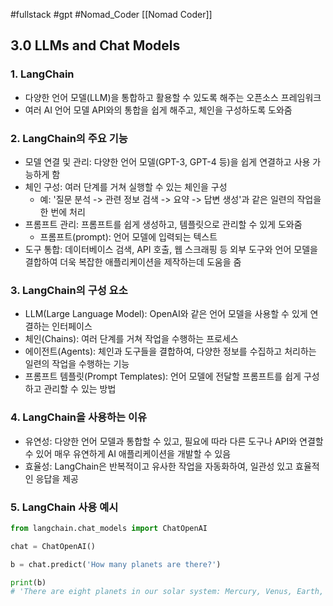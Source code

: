 #fullstack #gpt #Nomad_Coder [[Nomad Coder]]

## 3.0 LLMs and Chat Models
### 1. LangChain
- 다양한 언어 모델(LLM)을 통합하고 활용할 수 있도록 해주는 오픈소스 프레임워크
- 여러 AI 언어 모델 API와의 통합을 쉽게 해주고, 체인을 구성하도록 도와줌


### 2. LangChain의 주요 기능
- 모델 연결 및 관리: 다양한 언어 모델(GPT-3, GPT-4 등)을 쉽게 연결하고 사용 가능하게 함
- 체인 구성: 여러 단계를 거쳐 실행할 수 있는 체인을 구성
	- 예: '질문 분석 -> 관련 정보 검색 -> 요약 -> 답변 생성'과 같은 일련의 작업을 한 번에 처리
- 프롬프트 관리: 프롬프트를 쉽게 생성하고, 템플릿으로 관리할 수 있게 도와줌
	- 프롬프트(prompt): 언어 모델에 입력되는 텍스트
- 도구 통합: 데이터베이스 검색, API 호출, 웹 스크래핑 등 외부 도구와 언어 모델을 결합하여 더욱 복잡한 애플리케이션을 제작하는데 도움을 줌


### 3. LangChain의 구성 요소
- LLM(Large Language Model): OpenAI와 같은 언어 모델을 사용할 수 있게 연결하는 인터페이스
- 체인(Chains): 여러 단계를 거쳐 작업을 수행하는 프로세스
- 에이전트(Agents): 체인과 도구들을 결합하여, 다양한 정보를 수집하고 처리하는 일련의 작업을 수행하는 기능
- 프롬프트 템플릿(Prompt Templates): 언어 모델에 전달할 프롬프트를 쉽게 구성하고 관리할 수 있는 방법


### 4. LangChain을 사용하는 이유
- 유연성: 다양한 언어 모델과 통합할 수 있고, 필요에 따라 다른 도구나 API와 연결할 수 있어 매우 유연하게 AI 애플리케이션을 개발할 수 있음
- 효율성: LangChain은 반복적이고 유사한 작업을 자동화하여, 일관성 있고 효율적인 응답을 제공


### 5. LangChain 사용 예시
```python
from langchain.chat_models import ChatOpenAI

chat = ChatOpenAI()

b = chat.predict('How many planets are there?')

print(b)
# 'There are eight planets in our solar system: Mercury, Venus, Earth, Mars, Jupiter, Saturn, Uranus, and Neptune.'
```

